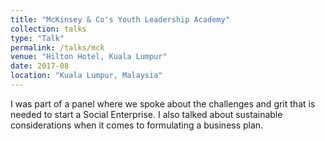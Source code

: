 ```yaml
---
title: "McKinsey & Co's Youth Leadership Academy"
collection: talks
type: "Talk"
permalink: /talks/mck
venue: "Hilton Hotel, Kuala Lumpur"
date: 2017-08
location: "Kuala Lumpur, Malaysia"
---
```


I was part of a panel where we spoke about the challenges and grit that is needed to start a Social Enterprise. I also talked about sustainable considerations when it comes to formulating a business plan.
